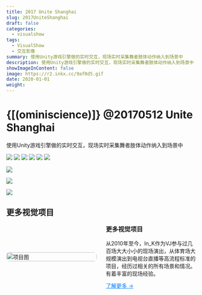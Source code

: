 ```yaml
---
title: 2017 Unite Shanghai
slug: 2017UniteShanghai
draft: false
categories:
  - visualshow
tags:
  - VisualShow
  - 交互影像
summary: 使用Unity游戏引擎做的实时交互，现场实时采集舞者肢体动作纳入到场景中
description: 使用Unity游戏引擎做的实时交互，现场实时采集舞者肢体动作纳入到场景中
showImageInContent: false
image: https://r2.inkx.cc/9af0d5.gif
date: 2020-01-01
weight:
---
```

# {[(ominiscience)]} @20170512 Unite Shanghai

使用Unity游戏引擎做的实时交互，现场实时采集舞者肢体动作纳入到场景中


![](https://r2.inkx.cc/e19ea1.gif)
![](https://r2.inkx.cc/d767c6.gif)
![](https://r2.inkx.cc/103801.gif)
![](https://r2.inkx.cc/9af0d5.gif)
![](https://r2.inkx.cc/f84f5b.gif)
![](https://r2.inkx.cc/b70d87.gif)

![](https://r2.inkx.cc/a7136f.jpg)

![](https://r2.inkx.cc/b9babe.jpg)

![](https://r2.inkx.cc/4bffbc.jpg)



## 更多视觉项目

<div style="display: flex; gap: 24px; align-items: center; margin-bottom: 32px;">
  <div style="flex: 1;">
    <img src="https://r2.inkx.cc/20250706145352743.jpg" alt="项目图" style="width:100%; border-radius:8px;" />
  </div>
  <div style="flex: 1;">
    <h3 style="margin-top: 0;">更多视觉项目</h3>
    <p style="margin: 0 0 12px;">从2010年至今，In_K作为VJ参与过几百场大大小小的现场演出，从体育场大规模演出到电视台直播等高流程标准的项目，经历过相关的所有场景和情况。有着丰富的现场经验。</p>
    <a href="/tags/visualshow" style="color: #007BFF; text-decoration: underline;">了解更多 →</a>
  </div>
</div>